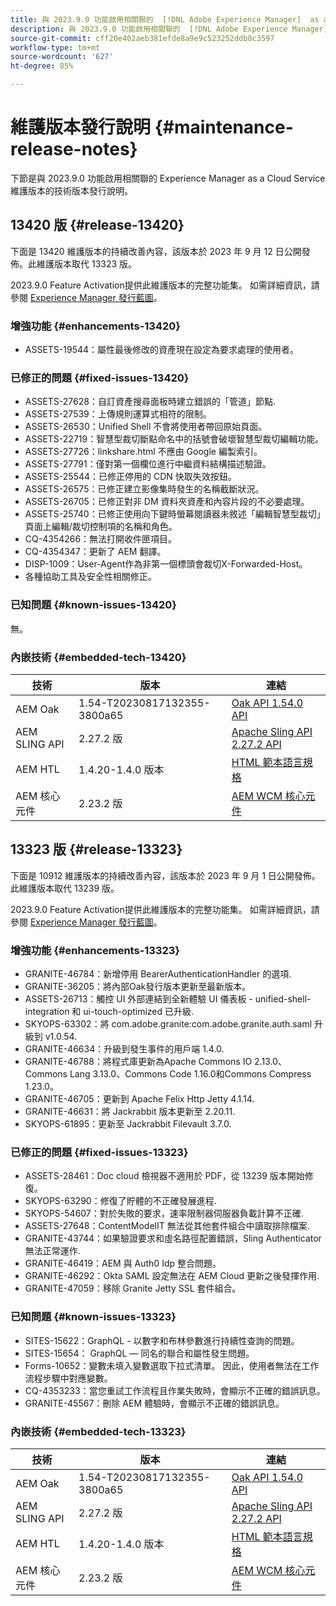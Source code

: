 ```yaml
---
title: 與 2023.9.0 功能啟用相關聯的  [!DNL Adobe Experience Manager]  as a Cloud Service 維護版本發行說明。
description: 與 2023.9.0 功能啟用相關聯的  [!DNL Adobe Experience Manager]  as a Cloud Service 維護版本發行說明。
source-git-commit: cff20e402aeb381efde8a9e9c523252ddb8c3597
workflow-type: tm+mt
source-wordcount: '627'
ht-degree: 85%

---
```


# 維護版本發行說明 {#maintenance-release-notes}

下節是與 2023.9.0 功能啟用相關聯的 Experience Manager as a Cloud Service 維護版本的技術版本發行說明。

## 13420 版 {#release-13420}

下面是 13420 維護版本的持續改善內容，該版本於 2023 年 9 月 12 日公開發佈。此維護版本取代 13323 版。

2023.9.0 Feature Activation提供此維護版本的完整功能集。 如需詳細資訊，請參閱 [Experience Manager 發行藍圖](https://experienceleague.adobe.com/docs/experience-manager-release-information/aem-release-updates/update-releases-roadmap.html)。

### 增強功能 {#enhancements-13420}

- ASSETS-19544：屬性最後修改的資產現在設定為要求處理的使用者。

### 已修正的問題 {#fixed-issues-13420}

- ASSETS-27628：自訂資產搜尋面板時建立錯誤的「管道」節點.
- ASSETS-27539：上傳規則運算式相符的限制。
- ASSETS-26530：Unified Shell 不會將使用者帶回原始頁面。
- ASSETS-22719：智慧型裁切斷點命名中的括號會破壞智慧型裁切編輯功能。
- ASSETS-27726：linkshare.html 不應由 Google 編製索引。
- ASSETS-27791：僅對第一個欄位進行中繼資料結構描述驗證。
- ASSETS-25544：已修正停用的 CDN 快取失效按鈕。
- ASSETS-26575：已修正建立影像集時發生的名稱截斷狀況。
- ASSETS-26705：已修正對非 DM 資料夾資產和內容片段的不必要處理。
- ASSETS-25740：已修正使用向下鍵時螢幕閱讀器未敘述「編輯智慧型裁切」頁面上編輯/裁切控制項的名稱和角色。
- CQ-4354266：無法打開收件匣項目。
- CQ-4354347：更新了 AEM 翻譯。
- DISP-1009：User-Agent作為非第一個標頭會裁切X-Forwarded-Host。
- 各種協助工具及安全性相關修正。

### 已知問題 {#known-issues-13420}

無。

### 內嵌技術 {#embedded-tech-13420}

| 技術 | 版本 | 連結 |
|---|---|---|
| AEM Oak | 1.54-T20230817132355-3800a65 | [Oak API 1.54.0 API](https://www.javadoc.io/doc/org.apache.jackrabbit/oak-api/1.54.0/index.html) |
| AEM SLING API | 2.27.2 版 | [Apache Sling API 2.27.2 API](https://www.javadoc.io/doc/org.apache.sling/org.apache.sling.api/latest/index.html) |
| AEM HTL | 1.4.20-1.4.0 版本 | [HTML 範本語言規格](https://github.com/adobe/htl-spec) |
| AEM 核心元件 | 2.23.2 版 | [AEM WCM 核心元件](https://github.com/adobe/aem-core-wcm-components) |

## 13323 版 {#release-13323}

下面是 10912 維護版本的持續改善內容，該版本於 2023 年 9 月 1 日公開發佈。此維護版本取代 13239 版。

2023.9.0 Feature Activation提供此維護版本的完整功能集。 如需詳細資訊，請參閱 [Experience Manager 發行藍圖](https://experienceleague.adobe.com/docs/experience-manager-release-information/aem-release-updates/update-releases-roadmap.html)。

### 增強功能 {#enhancements-13323}

- GRANITE-46784：新增停用 BearerAuthenticationHandler 的選項.
- GRANITE-36205：將內部Oak發行版本更新至最新版本。
- ASSETS-26713：觸控 UI 外部連結到全新體驗 UI 儀表板 - unified-shell-integration 和 ui-touch-optimized 已升級.
- SKYOPS-63302：將 com.adobe.granite:com.adobe.granite.auth.saml 升級到 v1.0.54.
- GRANITE-46634：升級到發生事件的用戶端 1.4.0.
- GRANITE-46788：將程式庫更新為Apache Commons IO 2.13.0、Commons Lang 3.13.0、Commons Code 1.16.0和Commons Compress 1.23.0。
- GRANITE-46705：更新到 Apache Felix Http Jetty 4.1.14.
- GRANITE-46631：將 Jackrabbit 版本更新至 2.20.11.
- SKYOPS-61895：更新至 Jackrabbit Filevault 3.7.0.

### 已修正的問題 {#fixed-issues-13323}

- ASSETS-28461：Doc cloud 檢視器不適用於 PDF，從 13239 版本開始修復。
- SKYOPS-63290：修復了貯體的不正確發展進程.
- SKYOPS-54607：對於失敗的要求，速率限制器伺服器負載計算不正確.
- ASSETS-27648：ContentModelIT 無法從其他套件組合中讀取排除檔案.
- GRANITE-43744：如果驗證要求和虛名路徑配置錯誤，Sling Authenticator 無法正常運作.
- GRANITE-46419：AEM 與 Auth0 Idp 整合問題。
- GRANITE-46292：Okta SAML 設定無法在 AEM Cloud 更新之後發揮作用.
- GRANITE-47059：移除 Granite Jetty SSL 套件組合。

### 已知問題 {#known-issues-13323}

- SITES-15622：GraphQL - 以數字和布林參數進行持續性查詢的問題。
- SITES-15654： GraphQL — 同名的聯合和屬性發生問題。
- Forms-10652：變數未填入變數選取下拉式清單。 因此，使用者無法在工作流程步驟中對應變數。
- CQ-4353233：當您重試工作流程且作業失敗時，會顯示不正確的錯誤訊息。
- GRANITE-45567：刪除 AEM 體驗時，會顯示不正確的錯誤訊息。

### 內嵌技術 {#embedded-tech-13323}

| 技術 | 版本 | 連結 |
|---|---|---|
| AEM Oak | 1.54-T20230817132355-3800a65 | [Oak API 1.54.0 API](https://www.javadoc.io/doc/org.apache.jackrabbit/oak-api/1.54.0/index.html) |
| AEM SLING API | 2.27.2 版 | [Apache Sling API 2.27.2 API](https://www.javadoc.io/doc/org.apache.sling/org.apache.sling.api/latest/index.html) |
| AEM HTL | 1.4.20-1.4.0 版本 | [HTML 範本語言規格](https://github.com/adobe/htl-spec) |
| AEM 核心元件 | 2.23.2 版 | [AEM WCM 核心元件](https://github.com/adobe/aem-core-wcm-components) |
